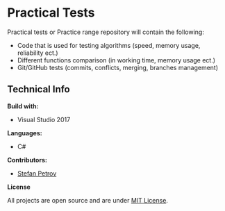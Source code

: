 # Practical Tests #
Practical tests or Practice range repository will contain the following:
 
- Code that is used for testing algorithms (speed, memory usage, reliability ect.)
- Different functions comparison (in working time, memory usage ect.)
- Git/GitHub tests (commits, conflicts, merging, branches management)

## Technical Info ##

**Build with:**

- Visual Studio 2017

**Languages:**

- C#

**Contributors:** 

- [Stefan Petrov](https://github.com/Steffkn "steffkn")

**License**

All projects are open source and are under [MIT License](https://github.com/Steffkn/PracticalTests/blob/master/LICENSE "MIT License").